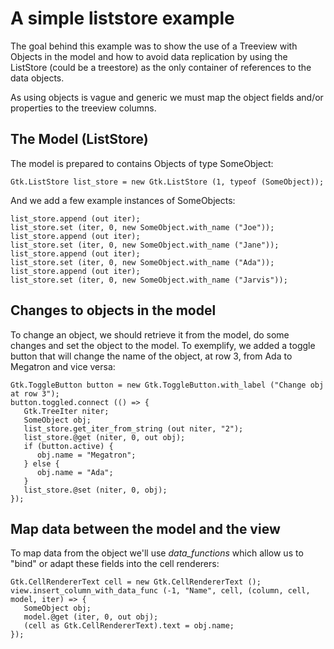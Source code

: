 # A simple liststore example

The goal behind this example was to show the use of a Treeview with Objects in the model and how to avoid data replication by using the ListStore (could be a treestore) as the only container of references to the data objects. 

As using objects is vague and generic we must map the object fields and/or properties to the treeview columns.

## The Model (ListStore)

The model is prepared to contains Objects of type SomeObject:

```Vala
Gtk.ListStore list_store = new Gtk.ListStore (1, typeof (SomeObject));
```

And we add a few example instances of SomeObjects:

```Vala
list_store.append (out iter);
list_store.set (iter, 0, new SomeObject.with_name ("Joe"));
list_store.append (out iter);
list_store.set (iter, 0, new SomeObject.with_name ("Jane"));
list_store.append (out iter);
list_store.set (iter, 0, new SomeObject.with_name ("Ada"));
list_store.append (out iter);
list_store.set (iter, 0, new SomeObject.with_name ("Jarvis"));
```

## Changes to objects in the model

To change an object, we should retrieve it from the model, do some changes and set the object to the model. To exemplify, we added a toggle button that will change the name of the object, at row 3, from Ada to Megatron and vice versa:

```Vala
Gtk.ToggleButton button = new Gtk.ToggleButton.with_label ("Change obj at row 3");
button.toggled.connect (() => {
   Gtk.TreeIter niter;
   SomeObject obj;
   list_store.get_iter_from_string (out niter, "2");
   list_store.@get (niter, 0, out obj);
   if (button.active) {
      obj.name = "Megatron";
   } else {
      obj.name = "Ada";
   }
   list_store.@set (niter, 0, obj);
});
```

## Map data between the model and the view

To map data from the object we'll use *data_functions* which allow us to "bind" or adapt these fields into the cell renderers:

```Vala
Gtk.CellRendererText cell = new Gtk.CellRendererText ();
view.insert_column_with_data_func (-1, "Name", cell, (column, cell, model, iter) => { 
   SomeObject obj;
   model.@get (iter, 0, out obj);
   (cell as Gtk.CellRendererText).text = obj.name;
});
```

